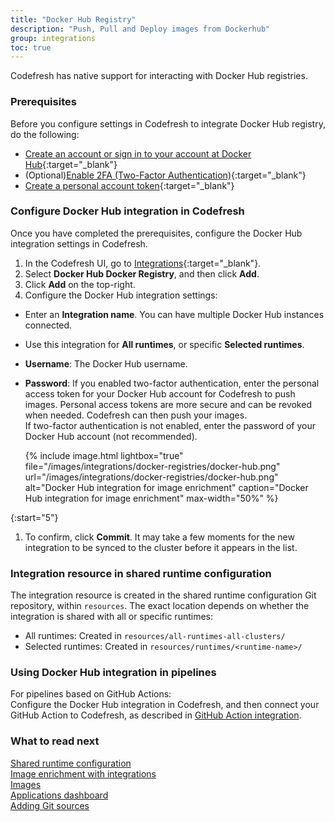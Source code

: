 ```yaml
---
title: "Docker Hub Registry"
description: "Push, Pull and Deploy images from Dockerhub"
group: integrations
toc: true
---
```


Codefresh has native support for interacting with Docker Hub registries.  

### Prerequisites
Before you configure settings in Codefresh to integrate Docker Hub registry, do the following:

* [Create an account or sign in to your account at Docker Hub](https://hub.docker.com/signup){:target="\_blank"}
* (Optional)[Enable 2FA (Two-Factor Authentication)](https://docs.docker.com/docker-hub/2fa/){:target="\_blank"}
* [Create a personal account token](https://docs.docker.com/docker-hub/access-tokens/){:target="\_blank"}

### Configure Docker Hub integration in Codefresh
Once you have completed the prerequisites, configure the Docker Hub integration settings in Codefresh.  
 
1. In the Codefresh UI, go to [Integrations](https://g.codefresh.io/2.0/account-settings/integrations){:target="\_blank"}. 
1. Select **Docker Hub Docker Registry**, and then click **Add**.
1. Click **Add** on the top-right. 
1. Configure the Docker Hub integration settings: 
  * Enter an **Integration name**. You can have multiple Docker Hub instances connected.
  * Use this integration for **All runtimes**, or specific **Selected runtimes**.
  * **Username**: The Docker Hub username.
  * **Password**: 
    If you enabled two-factor authentication, enter the personal access token for your Docker Hub account for Codefresh to push images. Personal access tokens are more secure and can be revoked when needed. Codefresh can then push your images.  
    If two-factor authentication is not enabled, enter the password of your Docker Hub account (not recommended).

    {% include 
   image.html 
   lightbox="true" 
   file="/images/integrations/docker-registries/docker-hub.png" 
   url="/images/integrations/docker-registries/docker-hub.png" 
   alt="Docker Hub integration for image enrichment" 
   caption="Docker Hub integration for image enrichment"
   max-width="50%" 
   %}
   
{:start="5"}
1. To confirm, click **Commit**.
  It may take a few moments for the new integration to be synced to the cluster before it appears in the list.

### Integration resource in shared runtime configuration
The integration resource is created in the shared runtime configuration Git repository, within `resources`. The exact location depends on whether the integration is shared with all or specific runtimes:  

* All runtimes: Created in `resources/all-runtimes-all-clusters/`
* Selected runtimes: Created in `resources/runtimes/<runtime-name>/`

### Using Docker Hub integration in pipelines

For pipelines based on GitHub Actions:  
  Configure the Docker Hub integration in Codefresh, and then connect your GitHub Action to Codefresh, as described in [GitHub Action integration]({{site.baseurl}}/docs/integrations/github-actions/).


### What to read next
[Shared runtime configuration]({{site.baseurl}}/docs/runtime/shared-configuration/)  
[Image enrichment with integrations]({{site.baseurl}}/docs/integrations/image-enrichment-overview/)  
[Images]({{site.baseurl}}/docs/pipelines/images/)  
[Applications dashboard]({{site.baseurl}}/docs/deployment/applications-dashboard/)    
[Adding Git sources]({{site.baseurl}}/docs/runtime/git-sources/)  
